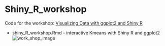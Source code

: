 # Shiny_R_workshop
Code for the workshop: [Visualizing Data with ggplot2 and Shiny R](https://docs.google.com/presentation/d/1WSOqf5lUMvGEAgk4tOkAyJxqFKhOVMMKijRLTG47ZvU/edit)
- shiny\_R\_workshop.Rmd - interactive Kmeans with Shiny R and ggplot2
![work_shop_image](https://user-images.githubusercontent.com/16754088/37257853-fc04c838-2544-11e8-86b5-ee2ab995be91.png)
